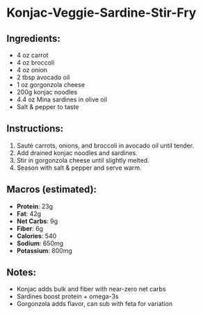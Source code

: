 # Konjac-Veggie-Sardine-Stir-Fry

## Ingredients:
- 4 oz carrot  
- 4 oz broccoli  
- 4 oz onion  
- 2 tbsp avocado oil  
- 1 oz gorgonzola cheese  
- 200g konjac noodles  
- 4.4 oz Mina sardines in olive oil  
- Salt & pepper to taste  

## Instructions:
1. Sauté carrots, onions, and broccoli in avocado oil until tender.  
2. Add drained konjac noodles and sardines.  
3. Stir in gorgonzola cheese until slightly melted.  
4. Season with salt & pepper and serve warm.  

## Macros (estimated):
- **Protein**: 23g  
- **Fat**: 42g  
- **Net Carbs**: 9g  
- **Fiber**: 6g  
- **Calories**: 540  
- **Sodium**: 650mg  
- **Potassium**: 800mg  

## Notes:
- Konjac adds bulk and fiber with near-zero net carbs  
- Sardines boost protein + omega-3s  
- Gorgonzola adds flavor, can sub with feta for variation
